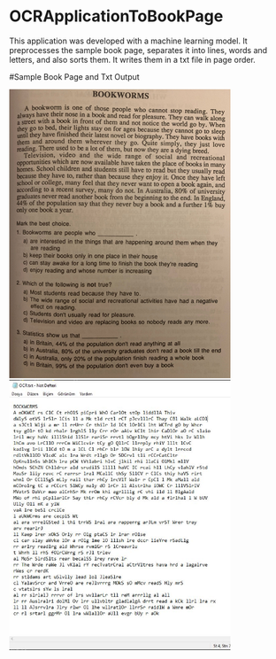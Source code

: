 # OCRApplicationToBookPage
This application was developed with a machine learning model. 
It preprocesses the sample book page, separates it into lines, words and letters, and also sorts them. 
It writes them in a txt file in page order.

#Sample Book Page and Txt Output

<img src="assets/Page.jpeg" width="400px">

<img src="assets/OutputTxt.JPG" width="400px">
